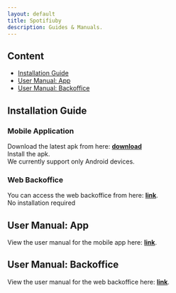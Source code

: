 ```yaml
---
layout: default
title: Spotifiuby
description: Guides & Manuals.
---
```


## Content


* [Installation Guide](#installation-guide)
* [User Manual: App](#user-manual-app)
* [User Manual: Backoffice](#user-manual-backoffice)


## Installation Guide
### Mobile Application
Download the latest apk from here: [**download**](https://github.com/Spotifiuby/)\
Install the apk.\
We currently support only Android devices.

### Web Backoffice
You can access the web backoffice from here: [**link**](https://spotifiuby-backoffice-admin.herokuapp.com/login/).\
No installation required

## User Manual: App
View the user manual for the mobile app here: [**link**](https://docs.google.com/document/d/1yOsWENCgWk0dFE-Tix4oMt6EkhDdX2x5UMxTcG9B2dQ/).

## User Manual: Backoffice
View the user manual for the web backoffice here: [**link**](https://docs.google.com/document/d/1ZeulVVG3OGqZLEv6S_OJb6w8Tpbt2WcZGnsd2LZLr1U/).
